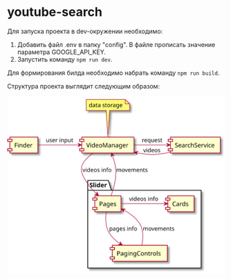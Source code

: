 # youtube-search

Для запуска проекта в dev-окружении необходимо:
1. Добавить файл .env в папку "config". В файле прописать значение параметра GOOGLE_API_KEY.
2. Запустить команду ```npm run dev```.

Для формирования билда необходимо набрать команду ```npm run build```.

Структура проекта выглядит следующим образом:

![youtube-search_components_diagram](YouTube_search_components.svg)
